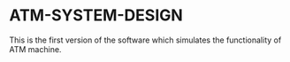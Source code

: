 # ATM-SYSTEM-DESIGN
This is the first version of the software which simulates the functionality of  ATM machine. 
